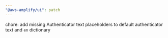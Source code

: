 ```yaml
---
"@aws-amplify/ui": patch
---
```


chore: add missing Authenticator text placeholders to default authenticator text and `en` dictionary
